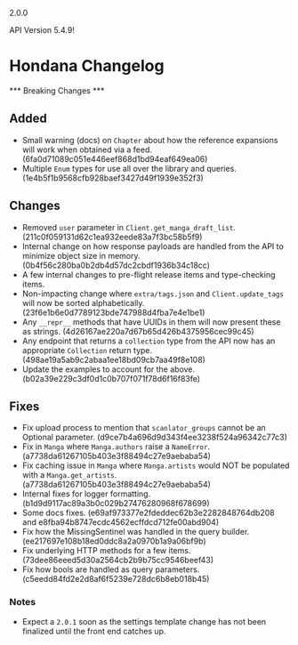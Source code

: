 2.0.0

API Version 5.4.9!

# Hondana Changelog
*** Breaking Changes ***

## Added
- Small warning (docs) on `Chapter` about how the reference expansions will work when obtained via a feed. (6fa0d71089c051e446eef868d1bd94eaf649ea06)
- Multiple `Enum` types for use all over the library and queries. (1e4b5f1b9568cfb928baef3427d49f1939e352f3)

## Changes
- Removed `user` parameter in `Client.get_manga_draft_list`. (211c0f059131d62c1ea932eede83a7f3bc58b5f9)
- Internal change on how response payloads are handled from the API to minimize object size in memory. (0b4f56c280ba0b2db4d57dc2cbdf1936b34c18cc)
- A few internal changes to pre-flight release items and type-checking items.
- Non-impacting change where `extra/tags.json` and `Client.update_tags` will now be sorted alphabetically. (23f6e1b6e0d7789123bde747988d4fba7e4e1be1)
- Any `__repr__` methods that have UUIDs in them will now present these as strings. (4d26167ae220a7d67b65d426b4375956cec99c45)
- Any endpoint that returns a `collection` type from the API now has an appropriate `Collection` return type. (498ae19a5ab9c2abaa1ee18bd09cb7aa49f8e108)
- Update the examples to account for the above. (b02a39e229c3df0d1c0b707f071f78d6f16f83fe)

## Fixes
- Fix upload process to mention that `scanlator_groups` cannot be an Optional parameter. (d9ce7b4a696d9d343f4ee3238f524a96342c77c3)
- Fix in `Manga` where `Manga.authors` raise a `NameError`. (a7738da61267105b403e3f88494c27e9aebaba54)
- Fix caching issue in `Manga` where `Manga.artists` would NOT be populated with a `Manga.get_artists`. (a7738da61267105b403e3f88494c27e9aebaba54)
- Internal fixes for logger formatting. (b1d9d9117ac89a3b0c029b27476280968f678699)
- Some docs fixes. (e69af973377e2fdeddec62b3e2282848764db208 and e8fba94b8747ecdc4562ecffdcd712fe00abd904)
- Fix how the MissingSentinel was handled in the query builder. (ee217697e108b18ed0ddc8a2a0970b1a9a06bf9b)
- Fix underlying HTTP methods for a few items. (73dee86eeed5d30a2564cb2b9b75cc9546beef43)
- Fix how bools are handled as query parameters. (c5eedd84fd2e2d8af6f5239e728dc6b8eb018b45)

### Notes
- Expect a `2.0.1` soon as the settings template change has not been finalized until the front end catches up.
